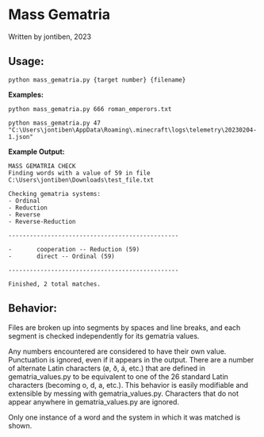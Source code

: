 # Mass Gematria
Written by jontiben, 2023

## Usage:
`python mass_gematria.py {target number} {filename}`

**Examples:**

`python mass_gematria.py 666 roman_emperors.txt`

`python mass_gematria.py 47 "C:\Users\jontiben\AppData\Roaming\.minecraft\logs\telemetry\20230204-1.json"`

**Example Output:**

```
MASS GEMATRIA CHECK
Finding words with a value of 59 in file C:\Users\jontiben\Downloads\test_file.txt

Checking gematria systems:
- Ordinal
- Reduction
- Reverse
- Reverse-Reduction

------------------------------------------------

-       cooperation -- Reduction (59)
-       direct -- Ordinal (59)

------------------------------------------------

Finished, 2 total matches.
```

## Behavior:
Files are broken up into segments by spaces and line breaks, and each segment is checked independently for its gematria values. 

Any numbers encountered are considered to have their own value. Punctuation is ignored, even if it appears in the output. There are a number of alternate Latin characters (ø, ð, á, etc.) that are defined in gematria_values.py to be equivalent to one of the 26 standard Latin characters (becoming o, d, a, etc.). This behavior is easily modifiable and extensible by messing with gematria_values.py. Characters that do not appear anywhere in gematria_values.py are ignored. 

Only one instance of a word and the system in which it was matched is shown.

